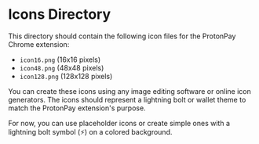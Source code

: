 # Icons Directory

This directory should contain the following icon files for the ProtonPay Chrome extension:

- `icon16.png` (16x16 pixels)
- `icon48.png` (48x48 pixels) 
- `icon128.png` (128x128 pixels)

You can create these icons using any image editing software or online icon generators. The icons should represent a lightning bolt or wallet theme to match the ProtonPay extension's purpose.

For now, you can use placeholder icons or create simple ones with a lightning bolt symbol (⚡) on a colored background.
